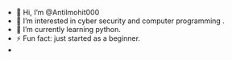 - 👋 Hi, I’m @Antilmohit000
- 👀 I’m interested in cyber security and computer programming .
- 🌱 I’m currently learning python.
- ⚡ Fun fact: just started as a beginner.
- 

<!---
Antilmohit000/Antilmohit000 is a ✨ special ✨ repository because its `README.md` (this file) appears on your GitHub profile.
You can click the Preview link to take a look at your changes.
--->

